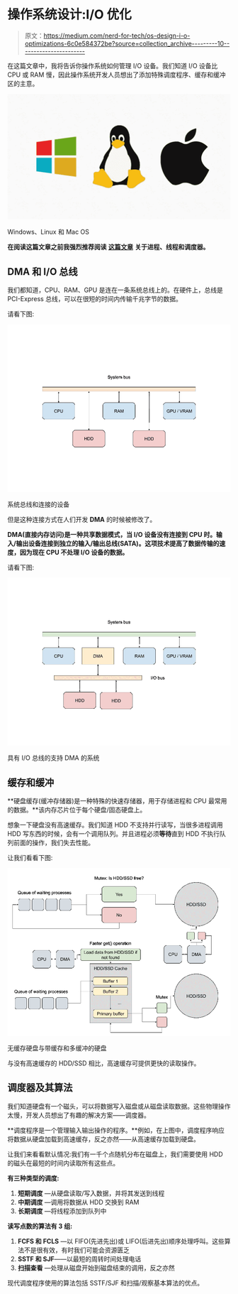# 操作系统设计:I/O 优化

> 原文：<https://medium.com/nerd-for-tech/os-design-i-o-optimizations-6c0e584372be?source=collection_archive---------10----------------------->

在这篇文章中，我将告诉你操作系统如何管理 I/O 设备。我们知道 I/O 设备比 CPU 或 RAM 慢，因此操作系统开发人员想出了添加特殊调度程序、缓存和缓冲区的主意。

![](img/508393a8429dc48bd296afbe7536c261.png)

Windows、Linux 和 Mac OS

**在阅读这篇文章之前我强烈推荐阅读** [**这篇文章**](https://dmfrpro.medium.com/os-design-threads-and-dispatcher-6de6f6ef4bc3) **关于进程、线程和调度器。**

## DMA 和 I/O 总线

我们都知道，CPU、RAM、GPU 是连在一条系统总线上的。在硬件上，总线是 PCI-Express 总线，可以在很短的时间内传输千兆字节的数据。

请看下图:

![](img/2bf440970bf1b08f2af263a8c264d506.png)

系统总线和连接的设备

但是这种连接方式在人们开发 **DMA** 的时候被修改了。

**DMA(直接内存访问)是一种共享数据模式，当 I/O 设备没有连接到 CPU 时。**输入/输出设备连接到独立的**输入/输出总线(SATA)。这项技术提高了数据传输的速度，因为现在 CPU 不处理 I/O 设备的数据。**

请看下图:

![](img/a938cbbf871a98a11391d7cfdc5d655e.png)

具有 I/O 总线的支持 DMA 的系统

## 缓存和缓冲

**硬盘缓存(缓冲存储器)是一种特殊的快速存储器，用于存储进程和 CPU 最常用的数据。**该内存芯片位于每个硬盘/固态硬盘上。

想象一下硬盘没有高速缓存。我们知道 HDD 不支持并行读写，当很多进程调用 HDD 写东西的时候，会有一个调用队列。并且进程必须**等待**直到 HDD 不执行队列前面的操作，我们失去性能。

让我们看看下图:

![](img/d7aa9500235f0dfba3fbfd75e20d7c0a.png)

无缓存硬盘与带缓存和多缓冲的硬盘

与没有高速缓存的 HDD/SSD 相比，高速缓存可提供更快的读取操作。

## 调度器及其算法

我们知道硬盘有一个磁头，可以将数据写入磁盘或从磁盘读取数据。这些物理操作太慢，开发人员想出了有趣的解决方案——调度器。

**调度程序是一个管理输入输出操作的程序。**例如，在上图中，调度程序响应将数据从硬盘加载到高速缓存，反之亦然——从高速缓存加载到硬盘。

让我们来看看默认情况:我们有一千个点随机分布在磁盘上，我们需要使用 HDD 的磁头在最短的时间内读取所有这些点。

**有三种类型的调度:**

1.  **短期调度** —从硬盘读取/写入数据，并将其发送到线程
2.  **中期调度** —调用将数据从 HDD 交换到 RAM
3.  **长期调度** —将线程添加到队列中

**读写点数的算法有 3 组:**

1.  **FCFS 和 FCLS** —以 FIFO(先进先出)或 LIFO(后进先出)顺序处理呼叫。这些算法不是很有效，有时我们可能会资源匮乏
2.  **SSTF 和 SJF**——以最短的周转时间处理电话
3.  **扫描查看** —处理从磁盘开始到磁盘结束的调用，反之亦然

现代调度程序使用的算法包括 SSTF/SJF 和扫描/观察基本算法的优点。
